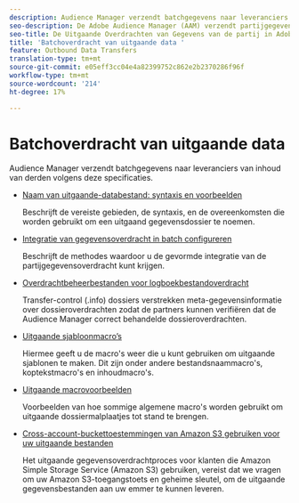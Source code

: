 ```yaml
---
description: Audience Manager verzendt batchgegevens naar leveranciers van inhoud van derden volgens deze specificaties.
seo-description: De Adobe Audience Manager (AAM) verzendt partijgegevens naar derdeinhoudsleveranciers volgens deze specificaties.
seo-title: De Uitgaande Overdrachten van Gegevens van de partij in Adobe Audience Manager (AAM)
title: 'Batchoverdracht van uitgaande data '
feature: Outbound Data Transfers
translation-type: tm+mt
source-git-commit: e05eff3cc04e4a82399752c862e2b2370286f96f
workflow-type: tm+mt
source-wordcount: '214'
ht-degree: 17%

---
```



# Batchoverdracht van uitgaande data 

Audience Manager verzendt batchgegevens naar leveranciers van inhoud van derden volgens deze specificaties.

* [Naam van uitgaande-databestand: syntaxis en voorbeelden](/help/using/integration/receiving-audience-data/batch-outbound-transfers/outbound-file-name-contents.md)

   Beschrijft de vereiste gebieden, de syntaxis, en de overeenkomsten die worden gebruikt om een uitgaand gegevensdossier te noemen.

* [Integratie van gegevensoverdracht in batch configureren](batch-server-configuration.md)

   Beschrijft de methodes waardoor u de gevormde integratie van de partijgegevensoverdracht kunt krijgen.

* [Overdrachtbeheerbestanden voor logboekbestandoverdracht](/help/using/integration/receiving-audience-data/batch-outbound-transfers/transfer-control-files.md)

   Transfer-control (.info) dossiers verstrekken meta-gegevensinformatie over dossieroverdrachten zodat de partners kunnen verifiëren dat de Audience Manager correct behandelde dossieroverdrachten.

* [Uitgaande sjabloonmacro’s](/help/using/integration/receiving-audience-data/batch-outbound-transfers/outbound-template-macros.md)

   Hiermee geeft u de macro&#39;s weer die u kunt gebruiken om uitgaande sjablonen te maken. Dit zijn onder andere bestandsnaammacro&#39;s, koptekstmacro&#39;s en inhoudmacro&#39;s.

* [Uitgaande macrovoorbeelden](/help/using/integration/receiving-audience-data/batch-outbound-transfers/outbound-macro-examples.md)

   Voorbeelden van hoe sommige algemene macro&#39;s worden gebruikt om uitgaande dossiermalplaatjes tot stand te brengen.

* [Cross-account-buckettoestemmingen van Amazon S3 gebruiken voor uw uitgaande bestanden](/help/using/integration/receiving-audience-data/batch-outbound-transfers/authorize-s3-cross-bucket.md)

   Het uitgaande gegevensoverdrachtproces voor klanten die Amazon Simple Storage Service (Amazon S3) gebruiken, vereist dat we vragen om uw Amazon S3-toegangstoets en geheime sleutel, om de uitgaande gegevensbestanden aan uw emmer te kunnen leveren.
